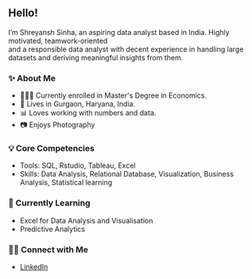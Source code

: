 ## Hello! <img src="https://media.giphy.com/media/hvRJCLFzcasrR4ia7z/giphy.gif" width="5px">


I’m Shreyansh Sinha, an aspiring data analyst based in India. Highly motivated, teamwork-oriented <br>
and a responsible data analyst with decent experience in handling large datasets and deriving meaningful insights from them.

### ✨ About Me
- 👩🏻‍💻 Currently enrolled in Master's Degree in Economics.
- 🏡 Lives in Gurgaon, Haryana, India.
- 📊 Loves working with numbers and data.
- 📷 Enjoys Photography

### 💡 Core Competencies
- Tools: SQL, Rstudio, Tableau, Excel
- Skills: Data Analysis, Relational Database, Visualization, Business Analysis, Statistical learning

### 📝 Currently Learning
- Excel for Data Analysis and Visualisation 
- Predictive Analytics

### 🙌🏻 Connect with Me
- [LinkedIn](https://www.linkedin.com/in/shreyansh-sinha-318242196/)
